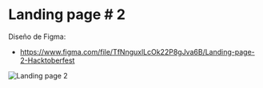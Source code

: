 # Landing page # 2

Diseño de Figma:
- https://www.figma.com/file/TfNnguxlLcOk22P8gJva6B/Landing-page-2-Hacktoberfest

![Landing page 2](https://user-images.githubusercontent.com/13499566/95646313-7f24a180-0a84-11eb-8d14-9d9d6704fd87.png)

